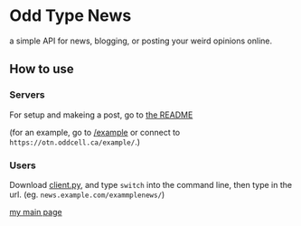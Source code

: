 # Odd Type News
a simple API for news, blogging, or posting your weird opinions online.

## How to use
### Servers
For setup and makeing a post, go to [the README](https://github.com/TheOddCell/odd-type-news/blob/main/README.md#servers)

(for an example, go to [/example](https://github.com/TheOddCell/odd-type-news/tree/main/example) or connect to `https://otn.oddcell.ca/example/`.)

### Users
Download [client.py](https://otn.oddcell.ca/client.py), and type `switch` into the command line, then type in the url. (eg. `news.example.com/exammplenews/`)

[my main page](https://oddcell.ca/)
